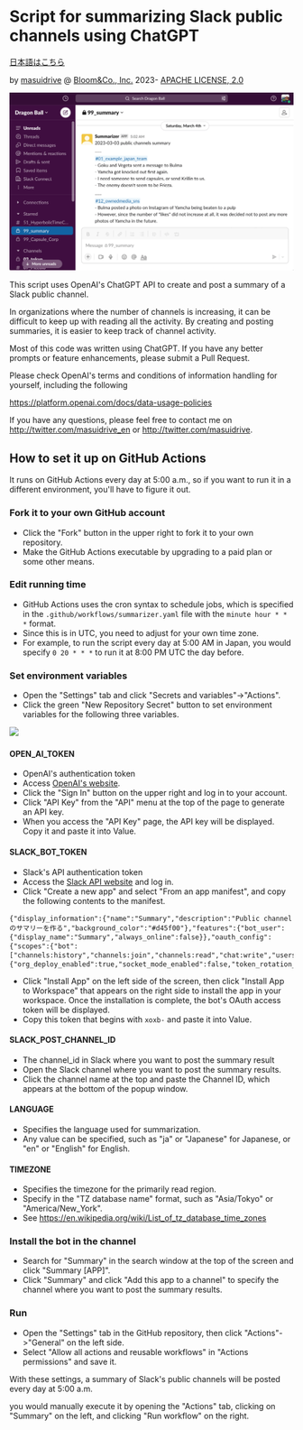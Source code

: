 # Script for summarizing Slack public channels using ChatGPT

[日本語はこちら](./README.ja.md)

by [masuidrive](https://twitter.com/masuidrive) @ [Bloom&Co., Inc.](https://www.bloom-and-co.com/) 2023-
[APACHE LICENSE, 2.0](https://www.apache.org/licenses/LICENSE-2.0)

![](./images/slack-summarized.en.png)

This script uses OpenAI's ChatGPT API to create and post a summary of a Slack public channel.

In organizations where the number of channels is increasing, it can be difficult to keep up with reading all the activity. By creating and posting summaries, it is easier to keep track of channel activity.

Most of this code was written using ChatGPT. If you have any better prompts or feature enhancements, please submit a Pull Request.

Please check OpenAI's terms and conditions of information handling for yourself, including the following

https://platform.openai.com/docs/data-usage-policies

If you have any questions, please feel free to contact me on http://twitter.com/masuidrive_en or http://twitter.com/masuidrive.

## How to set it up on GitHub Actions

It runs on GitHub Actions every day at 5:00 a.m., so if you want to run it in a different environment, you'll have to figure it out.

### Fork it to your own GitHub account

- Click the "Fork" button in the upper right to fork it to your own repository.
- Make the GitHub Actions executable by upgrading to a paid plan or some other means.

### Edit running time

- GitHub Actions uses the cron syntax to schedule jobs, which is specified in the `.github/workflows/summarizer.yaml` file with the `minute hour * * *` format.
- Since this is in UTC, you need to adjust for your own time zone.
- For example, to run the script every day at 5:00 AM in Japan, you would specify `0 20 * * *` to run it at 8:00 PM UTC the day before.

### Set environment variables

- Open the "Settings" tab and click "Secrets and variables"->"Actions".
- Click the green "New Repository Secret" button to set environment variables for the following three variables.

![](https://raw.githubusercontent.com/masuidrive/slack-summarizer/main/images/github-settings.png)

#### OPEN_AI_TOKEN

- OpenAI's authentication token
- Access [OpenAI's website](https://platform.openai.com/).
- Click the "Sign In" button on the upper right and log in to your account.
- Click "API Key" from the "API" menu at the top of the page to generate an API key.
- When you access the "API Key" page, the API key will be displayed. Copy it and paste it into Value.

#### SLACK_BOT_TOKEN

- Slack's API authentication token
- Access the [Slack API website](https://api.slack.com/) and log in.
- Click "Create a new app" and select "From an app manifest", and copy the following contents to the manifest.

```
{"display_information":{"name":"Summary","description":"Public channelのサマリーを作る","background_color":"#d45f00"},"features":{"bot_user":{"display_name":"Summary","always_online":false}},"oauth_config":{"scopes":{"bot":["channels:history","channels:join","channels:read","chat:write","users:read"]}},"settings":{"org_deploy_enabled":true,"socket_mode_enabled":false,"token_rotation_enabled":false}}
```

- Click "Install App" on the left side of the screen, then click "Install App to Workspace" that appears on the right side to install the app in your workspace. Once the installation is complete, the bot's OAuth access token will be displayed.
- Copy this token that begins with `xoxb-` and paste it into Value.

#### SLACK_POST_CHANNEL_ID

- The channel_id in Slack where you want to post the summary result
- Open the Slack channel where you want to post the summary results.
- Click the channel name at the top and paste the Channel ID, which appears at the bottom of the popup window.

#### LANGUAGE

- Specifies the language used for summarization.
- Any value can be specified, such as "ja" or "Japanese" for Japanese, or "en" or "English" for English.

#### TIMEZONE

- Specifies the timezone for the primarily read region.
- Specify in the "TZ database name" format, such as "Asia/Tokyo" or "America/New_York".
- See https://en.wikipedia.org/wiki/List_of_tz_database_time_zones

### Install the bot in the channel

- Search for "Summary" in the search window at the top of the screen and click "Summary [APP]".
- Click "Summary" and click "Add this app to a channel" to specify the channel where you want to post the summary results.

### Run

- Open the "Settings" tab in the GitHub repository, then click "Actions"->"General" on the left side.
- Select "Allow all actions and reusable workflows" in "Actions permissions" and save it.

With these settings, a summary of Slack's public channels will be posted every day at 5:00 a.m.

you would manually execute it by opening the "Actions" tab, clicking on "Summary" on the left, and clicking "Run workflow" on the right.
